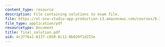 ```yaml
---
content_type: resource
description: File containing solutions to exam file.
file: https://ol-ocw-studio-app-production.s3.amazonaws.com/courses/8-311-electromagnetic-theory-spring-2004/4c3776a18137c8508c120b020f1d225e_final_solution.pdf
file_type: application/pdf
resourcetype: Document
title: final_solution.pdf
uid: 4c3776a1-8137-c850-8c12-0b020f1d225e
---
```

